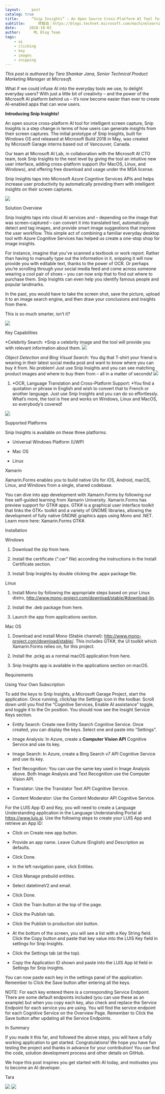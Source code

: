 ```yaml
---
layout:     post
catalog: true
title:      “Snip Insights” – An Open Source Cross-Platform AI Tool for Intelligent Screen Capture
subtitle:      转载自：https://blogs.technet.microsoft.com/machinelearning/2018/10/03/snip-insights-an-open-source-cross-platform-ai-tool-for-intelligent-screen-capture/
date:      2018-10-03
author:      ML Blog Team
tags:
    - ai
    - clicking
    - key
    - images
    - snipping
---
```


*This post is authored by Tara Shankar Jana, Senior Technical Product Marketing Manager at Microsoft.*

What if we could infuse AI into the everyday tools we use, to delight everyday users? With just a little bit of creativity – and the power of the Microsoft AI platform behind us – it’s now become easier than ever to create AI-enabled apps that can wow users.

**Introducing Snip Insights!**

An open source cross-platform AI tool for intelligent screen capture, Snip Insights is a step change in terms of how users can generate insights from their screen captures. The initial prototype of Snip Insights, built for Windows OS and released at Microsoft Build 2018 in May, was created by Microsoft Garage interns based out of Vancouver, Canada.

Our team at Microsoft AI Lab, in collaboration with the Microsoft AI CTO team, took Snip Insights to the next level by giving the tool an intuitive new user interface, adding cross-platform support (for MacOS, Linux, and Windows), and offering free download and usage under the MSA license.

Snip Insights taps into Microsoft Azure Cognitive Services APIs and helps increase user productivity by automatically providing them with intelligent insights on their screen captures.

![](https://msdnshared.blob.core.windows.net/media/2018/10/SnipInsights_Homepage-Carousel_580x326_V2b.gif)


Solution Overview

Snip Insights taps into cloud AI services and – depending on the image that was screen-captured – can convert it into translated text, automatically detect and tag images, and provide smart image suggestions that improve the user workflow. This simple act of combining a familiar everyday desktop tool with Azure Cognitive Services has helped us create a one-stop shop for image insights.

For instance, imagine that you’ve scanned a textbook or work report. Rather than having to manually type out the information in it, snipping it will now provide you with editable text, thanks to the power of OCR. Or perhaps you’re scrolling through your social media feed and come across someone wearing a cool pair of shoes – you can now snip that to find out where to purchase them. Snip Insights can even help you identify famous people and popular landmarks.

In the past, you would have to take the screen shot, save the picture, upload it to an image search engine, and then draw your conclusions and insights from there.

This is so much smarter, isn’t it?

![](https://msdnshared.blob.core.windows.net/media/2018/10/SnipInsights_Content_Image_B_1280x752.jpg)


Key Capabilities


*Celebrity Search: *Snip a celebrity image and the tool will provide you with relevant information about them.
![](https://msdnshared.blob.core.windows.net/media/2018/10/100318_0415_SnipInsight2.png)



*Object Detection and Bing Visual Search*: You dig that T-shirt your friend is wearing in their latest social media post and want to know where you can buy it from. No problem! Just use Snip Insights and you can see matching product images and where to buy them from – all in a matter of seconds!
![](https://msdnshared.blob.core.windows.net/media/2018/10/100318_0415_SnipInsight3.png)


1. *OCR, Language Translation and Cross-Platform Support: *You find a quotation or phrase in English and wish to convert that to French or another language. Just use Snip Insights and you can do so effortlessly. What’s more, the tool is free and works on Windows, Linux and MacOS, so everybody’s covered!


![](https://msdnshared.blob.core.windows.net/media/2018/10/100318_0415_SnipInsight4.jpg)


Supported Platforms

Snip Insights is available on these three platforms:

- Universal Windows Platform (UWP)

- Mac OS

- Linux


Xamarin

Xamarin.Forms enables you to build native UIs for iOS, Android, macOS, Linux, and Windows from a single, shared codebase.

You can dive into app development with Xamarin.Forms by following our free self-guided learning from Xamarin University. Xamarin.Forms has preview support for GTK# apps. GTK# is a graphical user interface toolkit that links the GTK+ toolkit and a variety of GNOME libraries, allowing the development of fully native GNONE graphics apps using Mono and .NET. Learn more here: Xamarin.Forms GTK#.

Installation

Windows

1. Download the zip from here.

1. Install the certificate (“.cer” file) according the instructions in the Install Certificate section.

1. Install Snip Insights by double clicking the .appx package file.


Linux

1. Install Mono by following the appropriate steps based on your Linux distro, http://www.mono-project.com/download/stable/#download-lin.

1. Install the .deb package from here.

1. Launch the app from applications section.


Mac OS

1. Download and install Mono (Stable channel): http://www.mono-project.com/download/stable/. This includes GTK#, the UI toolkit which Xamarin.Forms relies on, for this project.

1. Install the .pckg as a normal macOS application from here.

1. Snip Insights app is available in the applications section on macOS.


Requirements

Using Your Own Subscription

To add the keys to Snip Insights, a Microsoft Garage Project, start the application. Once running, click/tap the Settings icon in the toolbar. Scroll down until you find the “Cognitive Services, Enable AI assistance” toggle, and toggle it to the On position. You should now see the Insight Service Keys section.

- Entity Search: Create new Entity Search Cognitive Service. Once created, you can display the keys. Select one and paste into “Settings”.

- Image Analysis: In Azure, create a **Computer Vision API** Cognitive Service and use its key.

- Image Search: In Azure, create a Bing Search v7 API Cognitive Service and use its key.

- Text Recognition: You can use the same key used in Image Analysis above. Both Image Analysis and Text Recognition use the Computer Vision API.

- Translator: Use the Translator Text API Cognitive Service.

- Content Moderator: Use the Content Moderator API Cognitive Service.


For the LUIS App ID and Key, you will need to create a Language Understanding application in the Language Understanding Portal at https://www.luis.ai. Use the following steps to create your LUIS App and retrieve an App ID:

- Click on Create new app button.

- Provide an app name. Leave Culture (English) and Description as defaults.

- Click Done.

- In the left navigation pane, click Entities.

- Click Manage prebuild entities.

- Select datetimeV2 and email.

- Click Done.

- Click the Train button at the top of the page.

- Click the Publish tab.

- Click the Publish to production slot button.

- At the bottom of the screen, you will see a list with a Key String field. Click the Copy button and paste that key value into the LUIS Key field in settings for Snip Insights.

- Click the Settings tab (at the top).

- Copy the Application ID shown and paste into the LUIS App Id field in Settings for Snip Insights.


You can now paste each key in the settings panel of the application. Remember to Click the Save button after entering all the keys.

NOTE: For each key entered there is a corresponding Service Endpoint. There are some default endpoints included (you can use these as an example) but when you copy each key, also check and replace the Service Endpoint for each service you are using. You will find the service endpoint for each Cognitive Service on the Overview Page. Remember to Click the Save button after updating all the Service Endpoints.

In Summary 

If you made it this far, and followed the above steps, you will have a fully working application to get started. Congratulations! We hope you have fun testing the project and thanks in advance for your contribution! You can find the code, solution development process and other details on GitHub.

We hope this post inspires you get started with AI today, and motivates you to become an AI developer.

Tara

![](https://msdnshared.blob.core.windows.net/media/2018/10/100318_0415_SnipInsight5.png)
![](https://msdnshared.blob.core.windows.net/media/2018/10/100318_0415_SnipInsight6.png)

